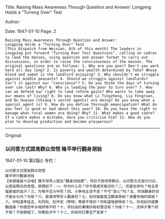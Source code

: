 Title: Raising Mass Awareness Through Question and Answer: Longping Holds a "Turning Over" Test

Author:

Date: 1947-01-10
Page: 2

    Raising Mass Awareness Through Question and Answer:
    Longping Holds a "Turning Over" Test
    [This Dispatch from Weixian, 6th of this month] The leaders in Longping put forward "Turning Over Test Questions", calling on cadres to lead the masses, using question and answer format to carry out discussions, in order to raise the consciousness of the masses. The original questions are as follows: 1. Why are you poor? Don't you work hard all day long? 2. Is poverty and wealth determined by fate? Whose blood and sweat is the landlord enjoying? 3. Why shouldn't we struggle against middle peasants? 4. Should we struggle against landlords? Isn't it against our "conscience"? 5. Do you think the days of turning over can last? Why? 6. Who is leading the poor to turn over? 7. How can we defend our right to land reform gains? Who wants to take away our means of living? 8. Do you know what Li Tingzheng, Liu Fengruan, and Du Huaiwu (Chiang's secret agents) are doing? Do you know what a special agent is? 9. How do you define thorough emancipation? What do you feel is good or bad about this year? 10. Do you have the right to manage what rural women are doing? Why? 11. What makes a good cadre? If a cadre makes a mistake, dare you criticize him? 12. How do you plan to develop production and become prosperous?



<hr /> 

Original: 


### 以问答方式提高群众觉悟  隆平举行翻身测验

1947-01-10
第2版()
专栏：

    以问答方式提高群众觉悟
    隆平举行翻身测验
    【本报威县六日电】隆平领导上提出“翻身测验题”，号召干部领导群众，以问答方式进行讨论，以提高群众的觉悟。原题如下：一、你为什么穷？你不是成天做活吗？二、穷富在命吗？地主享福是谁的血汗？三、为啥不应斗中农？四、斗争地主该不该？不亏“良心”吗？五、你说翻身的日子能长久吗？为啥？六、是谁领导穷人翻身的？七、如何就能保卫翻身饭碗？谁要夺咱的饭碗？八、你知道李廷正、刘风阮、杜怀武（蒋特）等是干啥的？你知道啥是特务？九、你说如何就算翻透身？你感觉年头啥好啥不好？十、农妇会的事情你有权管没有？为啥？十一、怎样才算个好干部？干部做错了，你敢批评不？十二、你如何打算生产发家？
